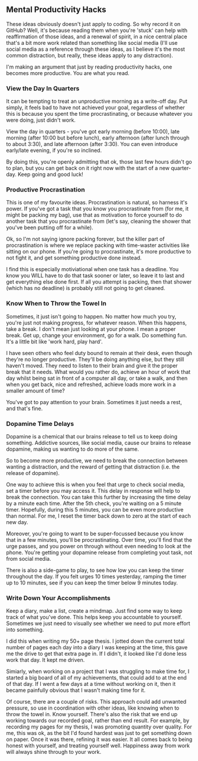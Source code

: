 ## Mental Productivity Hacks

These ideas obviously doesn't just apply to coding. So why record it on GitHub? Well, it's because reading them when you're 'stuck' can help with reaffirmation of those ideas, and a renewal of spirit, in a nice central place that's a bit more work related than something like social media (I'll use social media as a reference through these ideas, as I believe it's the most common distraction, but really, these ideas apply to any distraction).

I'm making an argument that just by reading productivity hacks, one becomes more productive. You are what you read.

### View the Day In Quarters

It can be tempting to treat an unproductive morning as a write-off day. Put simply, it feels bad to have not achieved your goal, regardless of whether this is because you spent the time procrastinating, or because whatever you were doing, just didn't work.

View the day in quarters - you've got early morning (before 10:00), late morning (after 10:00 but before lunch), early afternoon (after lunch through to about 3:30), and late afternoon (after 3:30). You can even introduce early/late evening, if you're so inclined.

By doing this, you're openly admitting that ok, those last few hours didn't go to plan, but you can get back on it right now with the start of a new quarter-day. Keep going and good luck!

### Productive Procrastination

This is one of my favourite ideas. Procrastination is natural, so harness it's power. If you've got a task that you know you procrastinate from (for me, it might be packing my bag), use that as motivation to force yourself to do another task that you procrastinate from (let's say, cleaning the shower that you've been putting off for a while).

Ok, so I'm not saying ignore packing forever, but the killer part of procrastination is where we replace packing with time-waster activities like sitting on our phone. If you're going to procrastinate, it's more productive to not fight it, and get something productive done instead.

I find this is especially motiviational when one task has a deadline. You know you WILL have to do that task sooner or later, so leave it to last and get everything else done first. If all you attempt is packing, then that shower (which has no deadline) is probably still not going to get cleaned.

### Know When to Throw the Towel In

Sometimes, it just isn't going to happen. No matter how much you try, you're just not making progress, for whatever reason. When this happens, take a break. I don't mean just looking at your phone. I mean a proper break. Get up, change your environment, go for a walk. Do something fun. It's a little bit like 'work hard, play hard'.

I have seen others who feel duty bound to remain at their desk, even though they're no longer productive. They'll be doing anything else, but they still haven't moved. They need to listen to their brain and give it the proper break that it needs. What would you rather do, achieve an hour of work that day whilst being sat in front of a computer all day, or take a walk, and then when you get back, nice and refreshed, achieve loads more work in a smaller amount of time?

You've got to pay attention to your brain. Sometimes it just needs a rest, and that's fine.

### Dopamine Time Delays

Dopamine is a chemical that our brains release to tell us to keep doing something. Addictive sources, like social media, cause our brains to release dopamine, making us wanting to do more of the same.

So to become more productive, we need to break the connection between wanting a distraction, and the reward of getting that distraction (i.e. the release of dopamine).

One way to achieve this is when you feel that urge to check social media, set a timer before you may access it. This delay in response will help to break the connection. You can take this further by increasing the time delay by a minute each time. After the 5th check, you're waiting on a 5 minute timer. Hopefully, during this 5 minutes, you can be even more productive than normal. For me, I reset the timer back down to zero at the start of each new day.

Moreover, you're going to want to be super-focussed because you know that in a few minutes, you'll be procrastinating. Over time, you'll find that the urge passes, and you power on through without even needing to look at the phone. You're getting your dopamine release from completing yout task, not from social media.

There is also a side-game to play, to see how low you can keep the timer throughout the day. If you felt urges 10 times yesterday, ramping the timer up to 10 minutes, see if you can keep the timer below 9 minutes today.

### Write Down Your Accomplishments

Keep a diary, make a list, create a mindmap. Just find some way to keep track of what you've done. This helps keep you accountable to yourself. Sometimes we just need to visually see whether we need to put more effort into something.

I did this when writing my 50+ page thesis. I jotted down the current total number of pages each day into a diary I was keeping at the time, this gave me the drive to get that extra page in. If I didn't, it looked like I'd done less work that day. It kept me driven.

Simiarly, when working on a project that I was struggling to make time for, I started a big board of all of my achievements, that could add to at the end of that day. If I went a few days at a time without working on it, then it became painfully obvious that I wasn't making time for it. 

Of course, there are a couple of risks. This approach could add unwanted pressure, so use in coordination with other ideas, like knowing when to throw the towel in. Know yourself. There's also the risk that we end up working towards our recorded goal, rather than end result. For example, by recording my pages for my thesis, I was promoting quantity over quality. For me, this was ok, as the bit I'd found hardest was just to get something down on paper. Once it was there, refining it was easier. It all comes back to being honest with yourself, and treating yourself well. Happiness away from work will always shine through to your work.
